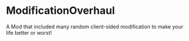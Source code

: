 # ModificationOverhaul
A Mod that included many random client-sided modification to make your life better or worst!
